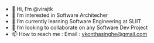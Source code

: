 - 👋 Hi, I’m @virajtk
- 👀 I’m interested in Software Architecher
- 🌱 I’m currently learning Software Engineering at SLIIT
- 💞️ I’m looking to collaborate on any Software Dev Project
- 📫 How to reach me : Email : vkonthasinghe@gmail.com

<!---
virajtk/virajtk is a ✨ special ✨ repository because its `README.md` (this file) appears on your GitHub profile.
You can click the Preview link to take a look at your changes.
--->
